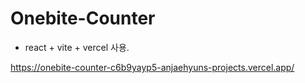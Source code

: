 # Onebite-Counter

- react + vite + vercel 사용.

https://onebite-counter-c6b9yayp5-anjaehyuns-projects.vercel.app/

